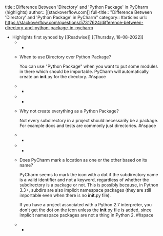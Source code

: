 title:: Difference Between 'Directory' and 'Python Package' in PyCharm (highlights)
author:: [[stackoverflow.com]]
full-title:: "Difference Between 'Directory' and 'Python Package' in PyCharm"
category:: #articles
url:: https://stackoverflow.com/questions/57317624/difference-between-directory-and-python-package-in-pycharm

- Highlights first synced by [[Readwise]] [[Thursday, 18-08-2022]]
	- -
	- When to use Directory over Python Package?
	  
	  
	  You can use "Python Package" when you want to put some modules in there which should be importable. PyCharm will automatically create an __init__.py for the directory. #ñspace
	- -
	- -
	- Why not create everything as a Python Package?
	  
	  
	  Not every subdirectory in a project should necessarily be a package.  For example docs and tests are commonly just directories. #ñspace
	- -
	- -
	- Does PyCharm mark a location as one or the other based on its name?
	  
	  
	  PyCharm seems to mark the icon with a dot if the subdirectory name is a valid identifier and not a keyword, regardless of whether the subdirectory is a package or not. This is possibly because, in Python 3.3+, subdirs are also implicit namespace packages (they are still importable even when there is no __init__.py file).
	  
	  If you have a project associated with a Python 2.7 interpreter, you don't get the dot on the icon unless the __init__.py file is added, since implicit namespace packages are not a thing in Python 2. #ñspace
	- -